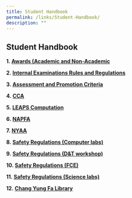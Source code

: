 ```yaml
---
title: Student Handbook
permalink: /links/Student-Handbook/
description: ""
---
```

## Student Handbook

**1. [Awards (Academic and Non-Academic](https://stgabrielssec.moe.edu.sg/qql/slot/u153/Link/Student%20Handbook/AWARDS%20ACADEMIC%20AND%20NON%20ACADEMIC.pdf)**

**2. [Internal Examinations Rules and Regulations](https://stgabrielssec.moe.edu.sg/qql/slot/u153/Link/Student%20Handbook/Internal%20Examination%20Rules%20and%20Regulations.pdf)**  

**3. [Assessment and Promotion Criteria](https://stgabrielssec.moe.edu.sg/qql/slot/u153/Link/Student%20Handbook/Assessment%20and%20Promotion%20Criteria.pdf)**  

**4. [CCA](https://stgabrielssec.moe.edu.sg/qql/slot/u153/Link/Student%20Handbook/CCA.pdf)**

**5. [LEAPS Computation](https://stgabrielssec.moe.edu.sg/qql/slot/u153/Link/Student%20Handbook/2020/LEAPS%202.0.pdf)**

**6. [NAPFA](https://stgabrielssec.moe.edu.sg/qql/slot/u153/Link/Student%20Handbook/2020/NAPFA%20Standards.pdf)**

**7. [NYAA](https://stgabrielssec.moe.edu.sg/qql/slot/u153/Link/Student%20Handbook/2020/NYAA.pdf)**

**8. [Safety Regulations (Computer labs)](https://stgabrielssec.moe.edu.sg/qql/slot/u153/Link/Student%20Handbook/2020/SAFETY%20REGULATIONS%20IN%20THE%20COMPUTER%20LABORATORIES.doc.pdf)**

**9. [Safety Regulations (D&T workshop)](https://stgabrielssec.moe.edu.sg/qql/slot/u153/Link/Student%20Handbook/2020/SAFETY%20REGULATIONS%20IN%20THE%20D&T%20WORKSHOPS.pdf)**

**10. [Safety Regulations (FCE)](https://stgabrielssec.moe.edu.sg/qql/slot/u153/Link/Student%20Handbook/2020/SAFETY%20REGULATIONS%20IN%20THE%20KITCHEN%20(FCE).pdf)**

**11. [Safety Regulations (Science labs)](https://stgabrielssec.moe.edu.sg/qql/slot/u153/Link/Student%20Handbook/SAFETY%20REGULATIONS%20IN%20THE%20SCIENCE%20LABORATORIES.pdf)**

**12. [Chang Yung Fa Library](https://stgabrielssec.moe.edu.sg/qql/slot/u153/Link/Student%20Handbook/THE%20CHANG%20YUNG%20FA%20LIBRARY.pdf)**